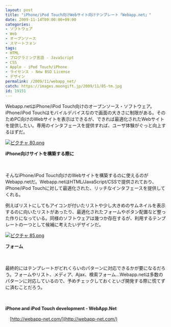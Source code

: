 ```yaml
---
layout: post
title: "iPhone/iPod Touch向けWebサイト向けテンプレート「Webapp.net」"
date: 2009-11-14T09:00:00+09:00
categories:
- ソフトウェア
- Web
- オープンソース
- スマートフォン
tags: 
- HTML
- プログラミング言語 - JavaScript
- CSS
- Apple - iPod Touch/iPhone
- ライセンス - New BSD License
- デザイン
permalink: /2009/11/webapp_net/
catch: https://images.moongift.jp/2009/11/85-tm.jpg
id: 19151
---
```

Webapp.netはiPhone/iPod Touch向けのオープンソース・ソフトウェア。iPhone/iPod Touchはモバイルデバイスなので画面の大きさに制限がある。そのためPC向けのWebサイトを表示はできるが、できれば最適化されたWebサイトを提供したい。専用のインタフェースを提供すれば、ユーザ体験がぐっと向上するはずだ。

  

[![ピクチャ 80.png](https://images.moongift.jp/2009/11/80-tm.jpg)](https://images.moongift.jp/2009/11/80.png)  
  
**iPhone向けサイトを構築する際に**

  

　

  

そんなiPhone/iPod Touch向けのWebサイトを構築するのに使えるのがWebapp.netだ。Webapp.netはHTML/JavaScript/CSSで提供されており、iPhone/iPod Touchに対して最適化された、リッチなインタフェースを提供してくれる。

  
  
<!--more-->

例えばリストにしてもアイコンが付いたリストや少し大きめのサムネイルを表示するのに向いたリストがあったり、最適化されたフォームやボタン配置など整った作りになっている。同様のソフトウェアは幾つか存在するが、利用するテンプレートの一つとして候補に考えたいデザインだ。

  

[![ピクチャ 85.png](https://images.moongift.jp/2009/11/85-tm.jpg)](https://images.moongift.jp/2009/11/85.png)  
  
**フォーム**

  

　

  

最終的にはテンプレートがどれくらいのパターンに対応できるかが要になるだろう。フォームやリスト、メディア、Ajax、検索フォーム…Webapp.netは多数のパターンに対応しているので、予めチェックしておくといざ開発する際に慌てずに済むことだろう。

  

　

  

**iPhone and iPod Touch development - WebApp.Net**  
  
　[http://webapp-net.com/](http://webapp-net.com/)

  
